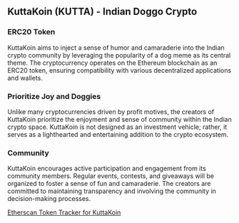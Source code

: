 ## KuttaKoin (KUTTA) - Indian Doggo Crypto

### ERC20 Token
KuttaKoin aims to inject a sense of humor and camaraderie into the Indian crypto
community by leveraging the popularity of a dog meme as its central theme. The cryptocurrency
operates on the Ethereum blockchain as an ERC20 token, ensuring compatibility with various
decentralized applications and wallets.

### Prioritize Joy and Doggies
Unlike many cryptocurrencies driven by profit motives, the creators of KuttaKoin
prioritize the enjoyment and sense of community within the Indian crypto space. KuttaKoin is
not designed as an investment vehicle; rather, it serves as a lighthearted and entertaining addition
to the crypto ecosystem.

### Community
KuttaKoin encourages active participation and engagement from its community
members. Regular events, contests, and giveaways will be organized to foster a sense of fun and
camaraderie. The creators are committed to maintaining transparency and involving the
community in decision-making processes.

[Etherscan Token Tracker for KuttaKoin](https://etherscan.io/token/0xf9162a5e5587872e10f7d93fdcef43741eb39a34)
